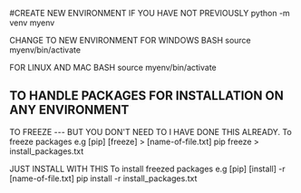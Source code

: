 
#CREATE NEW ENVIRONMENT IF YOU HAVE NOT PREVIOUSLY
python -m venv myenv


CHANGE TO NEW ENVIRONMENT
FOR WINDOWS BASH
source myenv/bin/activate

FOR LINUX AND MAC BASH
source myenv/bin/activate




## TO HANDLE PACKAGES FOR INSTALLATION ON ANY ENVIRONMENT

TO FREEZE --- BUT YOU DON'T NEED TO I HAVE DONE THIS ALREADY.
To freeze packages e.g [pip] [freeze] > [name-of-file.txt]
pip freeze > install_packages.txt


JUST INSTALL WITH THIS
To install freezed packages e.g [pip] [install] -r [name-of-file.txt]
pip install -r install_packages.txt
